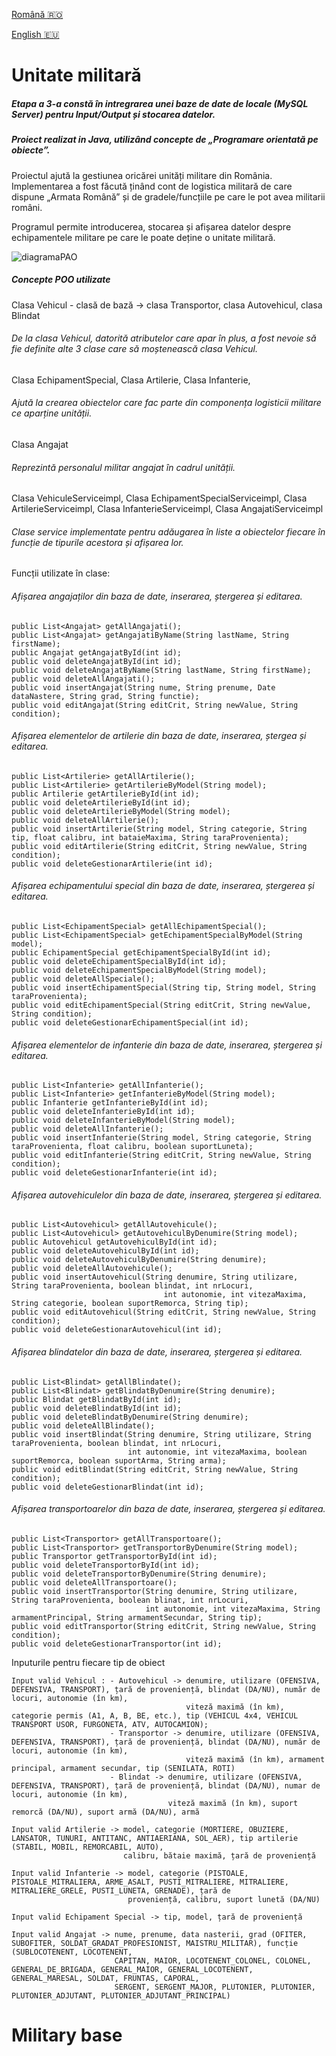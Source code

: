 [Română :romania:](#unitate-militară)

[English :eu:](#military-base)

# Unitate militară

##### Etapa a 3-a constă în intregrarea unei baze de date de locale (MySQL Server) pentru Input/Output și stocarea datelor.
##### Proiect realizat in Java, utilizând concepte de „Programare orientată pe obiecte”.
Proiectul ajută la gestiunea oricărei unități militare din România. Implementarea a fost făcută ținând cont de logistica militară de care dispune „Armata Română” și
de gradele/funcțiile pe care le pot avea militarii români.

Programul permite introducerea, stocarea și afișarea datelor despre echipamentele militare pe care le poate deține o unitate militară.

![diagramaPAO](https://github.com/ValentinMaftei/Proiect-PAO-234-Maftei-Valentin/assets/91968875/cbf297d6-bcfd-46ef-9ee3-722b903735e4)

##### Concepte POO utilizate

Clasa Vehicul - clasă de bază -> clasa Transportor, clasa Autovehicul, clasa Blindat
###### De la clasa Vehicul, datorită atributelor care apar în plus, a fost nevoie să fie definite alte 3 clase care să moștenească clasa Vehicul.

Clasa EchipamentSpecial,
Clasa Artilerie,
Clasa Infanterie,
###### Ajută la crearea obiectelor care fac parte din componența logisticii militare ce aparține unității.

Clasa Angajat 
###### Reprezintă personalul militar angajat în cadrul unității.

Clasa VehiculeServiceimpl,
Clasa EchipamentSpecialServiceimpl,
Clasa ArtilerieServiceimpl,
Clasa InfanterieServiceimpl,
Clasa AngajatiServiceimpl
###### Clase service implementate pentru adăugarea în liste a obiectelor fiecare în funcție de tipurile acestora și afișarea lor. 
Funcții utilizate în clase:

###### Afișarea angajaților din baza de date, inserarea, ștergerea și editarea.
```
public List<Angajat> getAllAngajati();
public List<Angajat> getAngajatiByName(String lastName, String firstName);
public Angajat getAngajatById(int id);
public void deleteAngajatById(int id);
public void deleteAngajatByName(String lastName, String firstName);
public void deleteAllAngajati();
public void insertAngajat(String nume, String prenume, Date dataNastere, String grad, String functie);
public void editAngajat(String editCrit, String newValue, String condition);
```

###### Afișarea elementelor de artilerie din baza de date, inserarea, ștergea și editarea.
```
public List<Artilerie> getAllArtilerie();
public List<Artilerie> getArtilerieByModel(String model);
public Artilerie getArtilerieById(int id);
public void deleteArtilerieById(int id);
public void deleteArtilerieByModel(String model);
public void deleteAllArtilerie();
public void insertArtilerie(String model, String categorie, String tip, float calibru, int bataieMaxima, String taraProvenienta);
public void editArtilerie(String editCrit, String newValue, String condition);
public void deleteGestionarArtilerie(int id);
```
###### Afișarea echipamentului special din baza de date, inserarea, ștergerea și editarea.
```
public List<EchipamentSpecial> getAllEchipamentSpecial();
public List<EchipamentSpecial> getEchipamentSpecialByModel(String model);
public EchipamentSpecial getEchipamentSpecialById(int id);
public void deleteEchipamentSpecialById(int id);
public void deleteEchipamentSpecialByModel(String model);
public void deleteAllSpeciale();
public void insertEchipamentSpecial(String tip, String model, String taraProvenienta);
public void editEchipamentSpecial(String editCrit, String newValue, String condition);
public void deleteGestionarEchipamentSpecial(int id);
```
###### Afișarea elementelor de infanterie din baza de date, inserarea, ștergerea și editarea.
```
public List<Infanterie> getAllInfanterie();
public List<Infanterie> getInfanterieByModel(String model);
public Infanterie getInfanterieById(int id);
public void deleteInfanterieById(int id);
public void deleteInfanterieByModel(String model);
public void deleteAllInfanterie();
public void insertInfanterie(String model, String categorie, String taraProvenienta, float calibru, boolean suportLuneta);
public void editInfanterie(String editCrit, String newValue, String condition);
public void deleteGestionarInfanterie(int id);
```
###### Afișarea autovehiculelor din baza de date, inserarea, ștergerea și editarea.
```
public List<Autovehicul> getAllAutovehicule();
public List<Autovehicul> getAutovehiculByDenumire(String model);
public Autovehicul getAutovehiculById(int id);
public void deleteAutovehiculById(int id);
public void deleteAutovehiculByDenumire(String denumire);
public void deleteAllAutovehicule();
public void insertAutovehicul(String denumire, String utilizare, String taraProvenienta, boolean blindat, int nrLocuri,
                                  int autonomie, int vitezaMaxima, String categorie, boolean suportRemorca, String tip);
public void editAutovehicul(String editCrit, String newValue, String condition);
public void deleteGestionarAutovehicul(int id);
```
###### Afișarea blindatelor din baza de date, inserarea, ștergerea și editarea.
```
public List<Blindat> getAllBlindate();
public List<Blindat> getBlindatByDenumire(String denumire);
public Blindat getBlindatById(int id);
public void deleteBlindatById(int id);
public void deleteBlindatByDenumire(String denumire);
public void deleteAllBlindate();
public void insertBlindat(String denumire, String utilizare, String taraProvenienta, boolean blindat, int nrLocuri,
                          int autonomie, int vitezaMaxima, boolean suportRemorca, boolean suportArma, String arma);
public void editBlindat(String editCrit, String newValue, String condition);
public void deleteGestionarBlindat(int id);
```
###### Afișarea transportoarelor din baza de date, inserarea, ștergerea și editarea.
```
public List<Transportor> getAllTransportoare();
public List<Transportor> getTransportorByDenumire(String model);
public Transportor getTransportorById(int id);
public void deleteTransportorById(int id);
public void deleteTransportorByDenumire(String denumire);
public void deleteAllTransportoare();
public void insertTransportor(String denumire, String utilizare, String taraProvenienta, boolean blinat, int nrLocuri,
                              int autonomie, int vitezaMaxima, String armamentPrincipal, String armamentSecundar, String tip);
public void editTransportor(String editCrit, String newValue, String condition);
public void deleteGestionarTransportor(int id);
```

Inputurile pentru fiecare tip de obiect
```
Input valid Vehicul : - Autovehicul -> denumire, utilizare (OFENSIVA, DEFENSIVA, TRANSPORT), țară de proveniență, blindat (DA/NU), număr de locuri, autonomie (în km), 
                                       viteză maximă (în km), categorie permis (A1, A, B, BE, etc.), tip (VEHICUL 4x4, VEHICUL TRANSPORT USOR, FURGONETA, ATV, AUTOCAMION);
                      - Transportor -> denumire, utilizare (OFENSIVA, DEFENSIVA, TRANSPORT), țară de proveniență, blindat (DA/NU), număr de locuri, autonomie (în km), 
                                       viteză maximă (în km), armament principal, armament secundar, tip (SENILATA, ROTI)
                      - Blindat -> denumire, utilizare (OFENSIVA, DEFENSIVA, TRANSPORT), țară de proveniență, blindat (DA/NU), numar de locuri, autonomie (în km), 
                                   viteză maximă (în km), suport remorcă (DA/NU), suport armă (DA/NU), armă
                                   
Input valid Artilerie -> model, categorie (MORTIERE, OBUZIERE, LANSATOR, TUNURI, ANTITANC, ANTIAERIANA, SOL_AER), tip artilerie (STABIL, MOBIL, REMORCABIL, AUTO),
                         calibru, bătaie maximă, țară de proveniență
                         
Input valid Infanterie -> model, categorie (PISTOALE, PISTOALE_MITRALIERA, ARME_ASALT, PUSTI_MITRALIERE, MITRALIERE, MITRALIERE_GRELE, PUSTI_LUNETA, GRENADE), țară de 
                          proveniență, calibru, suport lunetă (DA/NU)

Input valid Echipament Special -> tip, model, țară de proveniență

Input valid Angajat -> nume, prenume, data nasterii, grad (OFITER, SUBOFITER, SOLDAT_GRADAT_PROFESIONIST, MAISTRU_MILITAR), funcție (SUBLOCOTENENT, LOCOTENENT,
                       CAPITAN, MAIOR, LOCOTENENT_COLONEL, COLONEL, GENERAL_DE_BRIGADA, GENERAL_MAIOR, GENERAL_LOCOTENENT, GENERAL_MARESAL, SOLDAT, FRUNTAS, CAPORAL,
                       SERGENT, SERGENT_MAJOR, PLUTONIER, PLUTONIER, PLUTONIER_ADJUTANT, PLUTONIER_ADJUTANT_PRINCIPAL)
```

# Military base
